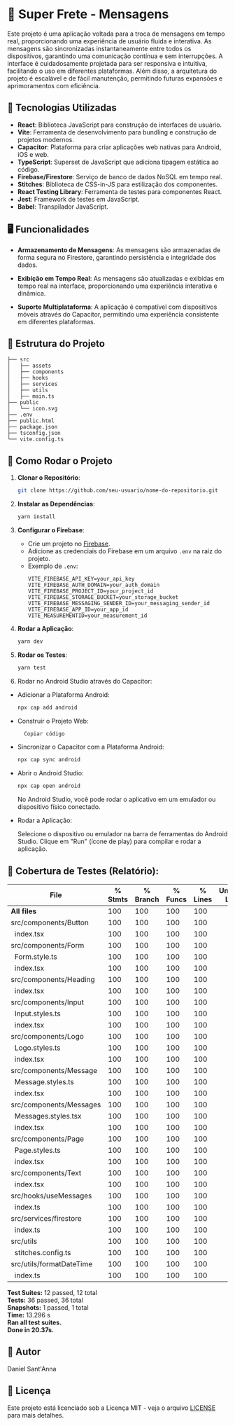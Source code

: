 # 📱 Super Frete - Mensagens

Este projeto é uma aplicação voltada para a troca de mensagens em tempo real, proporcionando uma experiência de usuário fluida e interativa. As mensagens são sincronizadas instantaneamente entre todos os dispositivos, garantindo uma comunicação contínua e sem interrupções. A interface é cuidadosamente projetada para ser responsiva e intuitiva, facilitando o uso em diferentes plataformas. Além disso, a arquitetura do projeto é escalável e de fácil manutenção, permitindo futuras expansões e aprimoramentos com eficiência.

## 🔨 Tecnologias Utilizadas

- **React**: Biblioteca JavaScript para construção de interfaces de usuário.
- **Vite**: Ferramenta de desenvolvimento para bundling e construção de projetos modernos.
- **Capacitor**: Plataforma para criar aplicações web nativas para Android, iOS e web.
- **TypeScript**: Superset de JavaScript que adiciona tipagem estática ao código.
- **Firebase/Firestore**: Serviço de banco de dados NoSQL em tempo real.
- **Stitches**: Biblioteca de CSS-in-JS para estilização dos componentes.
- **React Testing Library**: Ferramenta de testes para componentes React.
- **Jest**: Framework de testes em JavaScript.
- **Babel**: Transpilador JavaScript.

## 🖥️ Funcionalidades

- **Armazenamento de Mensagens**: As mensagens são armazenadas de forma segura no Firestore, garantindo persistência e integridade dos dados.

- **Exibição em Tempo Real**: As mensagens são atualizadas e exibidas em tempo real na interface, proporcionando uma experiência interativa e dinâmica.

- **Suporte Multiplataforma**: A aplicação é compatível com dispositivos móveis através do Capacitor, permitindo uma experiência consistente em diferentes plataformas.

## 📂 Estrutura do Projeto

```
├── src
│   ├── assets
│   ├── components
│   ├── hooks
│   ├── services
│   ├── utils
│   ├── main.ts
├── public
│   └── icon.svg
├── .env
├── public.html
├── package.json
├── tsconfig.json
└── vite.config.ts
```

## 🔌 Como Rodar o Projeto

1. **Clonar o Repositório**:

   ```bash
   git clone https://github.com/seu-usuario/nome-do-repositorio.git
   ```

2. **Instalar as Dependências**:

   ```bash
   yarn install
   ```

3. **Configurar o Firebase**:

   - Crie um projeto no [Firebase](https://firebase.google.com/).
   - Adicione as credenciais do Firebase em um arquivo `.env` na raiz do projeto.
   - Exemplo de `.env`:
     ```
     VITE_FIREBASE_API_KEY=your_api_key
     VITE_FIREBASE_AUTH_DOMAIN=your_auth_domain
     VITE_FIREBASE_PROJECT_ID=your_project_id
     VITE_FIREBASE_STORAGE_BUCKET=your_storage_bucket
     VITE_FIREBASE_MESSAGING_SENDER_ID=your_messaging_sender_id
     VITE_FIREBASE_APP_ID=your_app_id
     VITE_MEASUREMENTID=your_measurement_id
     ```

4. **Rodar a Aplicação**:

   ```bash
   yarn dev
   ```

5. **Rodar os Testes**:

   ```bash
   yarn test
   ```

6. Rodar no Android Studio através do Capacitor:

- Adicionar a Plataforma Android:

  ```bash
  npx cap add android
  ```

- Construir o Projeto Web:

  ```bash
    Copiar código
  ```

- Sincronizar o Capacitor com a Plataforma Android:

  ```bash
  npx cap sync android
  ```

- Abrir o Android Studio:

  ```bash
  npx cap open android
  ```

  No Android Studio, você pode rodar o aplicativo em um emulador ou dispositivo físico conectado.

- Rodar a Aplicação:

  Selecione o dispositivo ou emulador na barra de ferramentas do Android Studio.
  Clique em "Run" (ícone de play) para compilar e rodar a aplicação.

## 🧪 Cobertura de Testes (Relatório):

| File                            | % Stmts | % Branch | % Funcs | % Lines | Uncovered Line #s |
| ------------------------------- | ------- | -------- | ------- | ------- | ----------------- |
| **All files**                   | 100     | 100      | 100     | 100     |                   |
| src/components/Button           | 100     | 100      | 100     | 100     |                   |
| &nbsp;&nbsp;index.tsx           | 100     | 100      | 100     | 100     |                   |
| src/components/Form             | 100     | 100      | 100     | 100     |                   |
| &nbsp;&nbsp;Form.style.ts       | 100     | 100      | 100     | 100     |                   |
| &nbsp;&nbsp;index.tsx           | 100     | 100      | 100     | 100     |                   |
| src/components/Heading          | 100     | 100      | 100     | 100     |                   |
| &nbsp;&nbsp;index.tsx           | 100     | 100      | 100     | 100     |                   |
| src/components/Input            | 100     | 100      | 100     | 100     |                   |
| &nbsp;&nbsp;Input.styles.ts     | 100     | 100      | 100     | 100     |                   |
| &nbsp;&nbsp;index.tsx           | 100     | 100      | 100     | 100     |                   |
| src/components/Logo             | 100     | 100      | 100     | 100     |                   |
| &nbsp;&nbsp;Logo.styles.ts      | 100     | 100      | 100     | 100     |                   |
| &nbsp;&nbsp;index.tsx           | 100     | 100      | 100     | 100     |                   |
| src/components/Message          | 100     | 100      | 100     | 100     |                   |
| &nbsp;&nbsp;Message.styles.ts   | 100     | 100      | 100     | 100     |                   |
| &nbsp;&nbsp;index.tsx           | 100     | 100      | 100     | 100     |                   |
| src/components/Messages         | 100     | 100      | 100     | 100     |                   |
| &nbsp;&nbsp;Messages.styles.tsx | 100     | 100      | 100     | 100     |                   |
| &nbsp;&nbsp;index.tsx           | 100     | 100      | 100     | 100     |                   |
| src/components/Page             | 100     | 100      | 100     | 100     |                   |
| &nbsp;&nbsp;Page.styles.ts      | 100     | 100      | 100     | 100     |                   |
| &nbsp;&nbsp;index.tsx           | 100     | 100      | 100     | 100     |                   |
| src/components/Text             | 100     | 100      | 100     | 100     |                   |
| &nbsp;&nbsp;index.tsx           | 100     | 100      | 100     | 100     |                   |
| src/hooks/useMessages           | 100     | 100      | 100     | 100     |                   |
| &nbsp;&nbsp;index.ts            | 100     | 100      | 100     | 100     |                   |
| src/services/firestore          | 100     | 100      | 100     | 100     |                   |
| &nbsp;&nbsp;index.ts            | 100     | 100      | 100     | 100     |                   |
| src/utils                       | 100     | 100      | 100     | 100     |                   |
| &nbsp;&nbsp;stitches.config.ts  | 100     | 100      | 100     | 100     |                   |
| src/utils/formatDateTime        | 100     | 100      | 100     | 100     |                   |
| &nbsp;&nbsp;index.ts            | 100     | 100      | 100     | 100     |                   |

**Test Suites:** 12 passed, 12 total  
**Tests:** 36 passed, 36 total  
**Snapshots:** 1 passed, 1 total  
**Time:** 13.296 s  
**Ran all test suites.**  
**Done in 20.37s.**

## 👷 Autor

Daniel Sant'Anna

## 📄 Licença

Este projeto está licenciado sob a Licença MIT - veja o arquivo [LICENSE](LICENSE) para mais detalhes.

